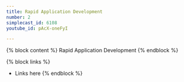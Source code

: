 ```yaml
---
title: Rapid Application Development
number: 2
simplecast_id: 6108
youtube_id: pAcX-oneFyI

---
```

{% block content %}
Rapid Application Development
{% endblock %}

{% block links %}
- Links here
{% endblock %}
